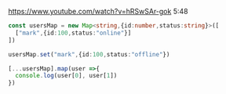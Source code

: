 https://www.youtube.com/watch?v=hRSwSAr-gok
5:48


```ts
const usersMap = new Map<string,{id:number,status:string}>([
  ["mark",{id:100,status:"online"}]
])

usersMap.set("mark",{id:100,status:"offline"})

[...usersMap].map(user =>{
  console.log(user[0], user[1])
})
```
